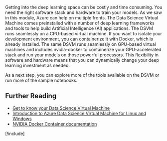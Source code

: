 Getting into the deep learning space can be costly and time consuming. You need the right software stack and hardware to train your models. As we saw in this module, Azure can help on multiple fronts. The Data Science Virtual Machine comes preinstalled with a number of deep learning frameworks and tools to help build Artificial Intelligence (AI) applications. The DSVM runs seamlessly on a CPU-based virtual machine. If you want to isolate your development environment, you can containerize it with Docker, which is already installed. The same DSVM runs seamlessly on GPU-based virtual machines and includes nvidia-docker to containerize your GPU-accelerated stack and run your models on those powerful processors. This flexibility in software and hardware means that you can dynamically change your deep learning investment as needed. 

As a next step, you can explore more of the tools available on the DSVM or run more of the sample notebooks. 


## Further Reading

- [Get to know your Data Science Virtual Machine](https://docs.microsoft.com/azure/machine-learning/data-science-virtual-machine/dsvm-tools-overview)
- [Introduction to Azure Data Science Virtual Machine for Linux and Windows](https://docs.microsoft.com/azure/machine-learning/data-science-virtual-machine/overview)
- [NVIDIA Docker Container documentation](https://www.nvidia.com/object/docker-container.html)

[!include[](../../../includes/azure-sandbox-cleanup.md)]
